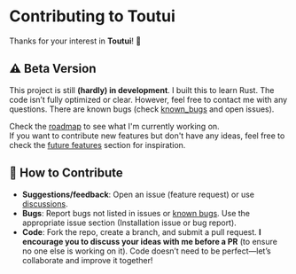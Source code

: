 # Contributing to Toutui

Thanks for your interest in **Toutui**! 🦜

## ⚠️ Beta Version
This project is still **(hardly) in development**. I built this to learn Rust. The code isn’t fully optimized or clear. However, feel free to contact me with any questions. There are known bugs (check [known_bugs](https://github.com/AlbanDAVID/Toutui/blob/main/known_bugs.md) and open issues).

Check the [roadmap](https://github.com/AlbanDAVID/Toutui?tab=readme-ov-file#%EF%B8%8F-roadmap) to see what I'm currently working on.  
If you want to contribute new features but don't have any ideas, feel free to check the [future features](https://github.com/AlbanDAVID/Toutui?tab=readme-ov-file#-futur-features) section for inspiration.   

## 💬 How to Contribute

- **Suggestions/feedback**: Open an issue (feature request) or use [discussions](https://github.com/AlbanDAVID/Toutui/discussions).
- **Bugs**: Report bugs not listed in issues or [known bugs](https://github.com/AlbanDAVID/Toutui/blob/main/known_bugs.md). Use the appropriate issue section (Installation issue or bug report).
- **Code**: Fork the repo, create a branch, and submit a pull request. **I encourage you to discuss your ideas with me before a PR** (to ensure no one else is working on it). Code doesn’t need to be perfect—let’s collaborate and improve it together!
